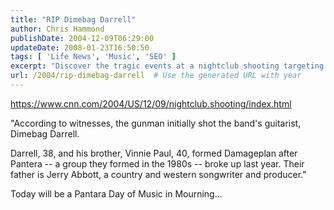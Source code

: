 ```yaml
---
title: "RIP Dimebag Darrell"
author: Chris Hammond
publishDate: 2004-12-09T06:29:00
updateDate: 2008-01-23T16:50:50
tags: [ 'Life News', 'Music', 'SEO' ]
excerpt: "Discover the tragic events at a nightclub shooting targeting Dimebag Darrell, guitarist of Pantera. Join the Pantara Day of Music in Mourning."
url: /2004/rip-dimebag-darrell  # Use the generated URL with year
---
```

<P><A href="https://www.cnn.com/2004/US/12/09/nightclub.shooting/index.html">https://www.cnn.com/2004/US/12/09/nightclub.shooting/index.html</A></P> <P>"According to witnesses, the gunman initially shot the band's guitarist, Dimebag Darrell.</P> <P>Darrell, 38, and his brother, Vinnie Paul, 40, formed Damageplan after Pantera -- a group they formed in the 1980s -- broke up last year. Their father is Jerry Abbott, a country and western songwriter and producer."</P> <P>Today will be a Pantara Day of Music in Mourning...<BR></P>

